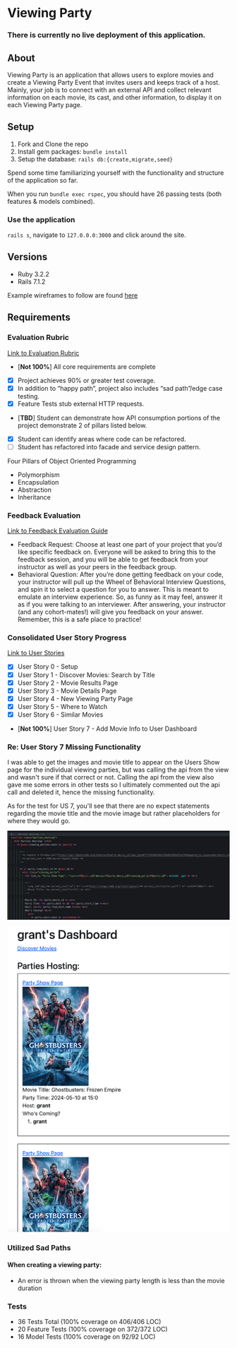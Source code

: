 # Viewing Party

### There is currently no live deployment of this application.

## About

Viewing Party is an application that allows users to explore movies and create a Viewing Party Event that invites users and keeps track of a host. Mainly, your job is to connect with an external API and collect relevant information on each movie, its cast, and other information, to display it on each Viewing Party page. 

## Setup

1. Fork and Clone the repo
2. Install gem packages: `bundle install`
3. Setup the database: `rails db:{create,migrate,seed}`

Spend some time familiarizing yourself with the functionality and structure of the application so far. 

When you run `bundle exec rspec`, you should have 26 passing tests (both features & models combined). 

### Use the application
`rails s`, navigate to `127.0.0.0:3000` and click around the site. 

## Versions

- Ruby 3.2.2
- Rails 7.1.2

Example wireframes to follow are found [here](https://backend.turing.edu/module3/projects/viewing_party_solo/wireframes)

## Requirements

### Evaluation Rubric

[Link to Evaluation Rubric](https://backend.turing.edu/module3/projects/viewing_party_solo/rubric)

- [**Not 100%**] All core requirements are complete
- [x] Project achieves 90% or greater test coverage. 
- [x] In addition to “happy path”, project also includes “sad path”/edge case testing. 
- [x] Feature Tests stub external HTTP requests.
- [**TBD**] Student can demonstrate how API consumption portions of the project demonstrate 2 of pillars listed below. 
- [x] Student can identify areas where code can be refactored. 
- [ ] Student has refactored into facade and service design pattern.

Four Pillars of Object Oriented Programming
* Polymorphism
* Encapsulation
* Abstraction
* Inheritance

### Feedback Evaluation

[Link to Feedback Evaluation Guide](https://backend.turing.edu/module3/projects/viewing_party_solo/evaluation)

* Feedback Request: Choose at least one part of your project that you’d like specific feedback on. Everyone will be asked to bring this to the feedback session, and you will be able to get feedback from your instructor as well as your peers in the feedback group.
* Behavioral Question: After you’re done getting feedback on your code, your instructor will pull up the Wheel of Behavioral Interview Questions, and spin it to select a question for you to answer. This is meant to emulate an interview experience. So, as funny as it may feel, answer it as if you were talking to an interviewer. After answering, your instructor (and any cohort-mates!) will give you feedback on your answer. Remember, this is a safe place to practice!

### Consolidated User Story Progress

[Link to User Stories](https://backend.turing.edu/module3/projects/viewing_party_solo/requirements)

- [x] User Story 0 - Setup
- [x] User Story 1 - Discover Movies: Search by Title
- [x] User Story 2 - Movie Results Page
- [x] User Story 3 - Movie Details Page
- [x] User Story 4 - New Viewing Party Page
- [x] User Story 5 - Where to Watch
- [x] User Story 6 - Similar Movies
- [**Not 100%**] User Story 7 - Add Movie Info to User Dashboard

### Re: User Story 7 Missing Functionality

I was able to get the images and movie title to appear on the Users Show page for the individual viewing parties, but was calling the api from the view and wasn't sure if that correct or not. Calling the api from the view also gave me some errors in other tests so I ultimately commented out the api call and deleted it, hence the missing functionality.

As for the test for US 7, you'll see that there are no expect statements regarding the movie title and the movie image but rather placeholders for where they would go.

![alt text](./img/api_call_view.png)

![alt text](./img/users_show.png)

### Utilized Sad Paths

#### When creating a viewing party:

* An error is thrown when the viewing party length is less than the movie duration

### Tests

* 36 Tests Total (100% coverage on 406/406 LOC)
* 20 Feature Tests (100% coverage on 372/372 LOC)
* 16 Model Tests (100% coverage on 92/92 LOC)